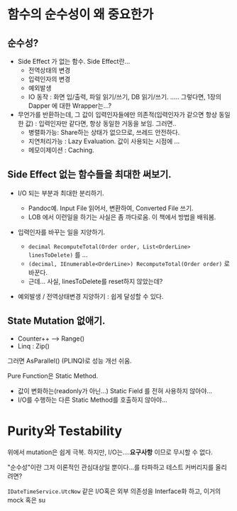 # 함수의 순수성이 왜 중요한가 

## 순수성?

- Side Effect 가 없는 함수. Side Effect란...
  - 전역상태의 변경
  - 입력인자의 변경
  - 예외발생
  - IO 동작 : 화면 입/출력, 파일 읽기/쓰기, DB 읽기/쓰기. .....  그렇다면, 1장의 Dapper 에 대한 Wrapper는...?
- 무언가를 반환하는데, 그 값이 입력인자들에만 의존적(입력인자가 같으면 항상 동일한 값) : 입력인자만 같다면, 항상 동일한 거동을 보임. 그러면.. 
  - 병렬화가능: Share하는 상태가 없으므로, 쓰레드 안전하다.
  - 지연처리가능 : Lazy Evaluation. 값이 사용되는 시점에 ...
  - 메모이제이션 : Caching.

## Side Effect 없는 함수들을 최대한 써보기.

- I/O 되는 부분과 최대한 분리하기.
  - Pandoc예. Input File 읽어서, 변환하여, Converted File 쓰기. 
  - LOB 에서 이런일을 하기는 사실은 좀 까다로움. 이 책에서 방법을 배워봄. 

- 입력인자를 바꾸는 일을 지양하기.
  - `decimal RecomputeTotal(Order order, List<OrderLine> linesToDelete)` 를 ...
  - `(decimal, IEnumerable<OrderLine>) RecomputeTotal(Order order)` 로 바꾼다. 
  - 근데... 사실, linesToDelete를 reset하지 않았는데?
  
- 예외발생 / 전역상태변경 지양하기 : 쉽게 달성할 수 있다. 
  

## State Mutation 없애기. 

- Counter++ --> Range()
- Linq : Zip()

 그러면 AsParallel() (PLINQ)로 성능 개선 쉬움. 
 
Pure Function은  Static Method. 

- 값이 변화하는(readonly가 아닌...) Static Field 를 전혀 사용하지 않아야...
- I/O를 수행하는 다른 Static Method를 호출하지 않아야...

# Purity와 Testability

위에서 mutation은 쉽게 극복. 하지만, I/O는....**요구사항** 이므로 무시할 수 없다. 

"순수성"이란 그저 이론적인 관심대상일 뿐이다...를 타파하고 테스트 커버리지를 올리려면? 

`IDateTimeService.UtcNow` 같은 I/O혹은 외부 의존성을 Interface화 하고, 이거의 mock 혹은 su





